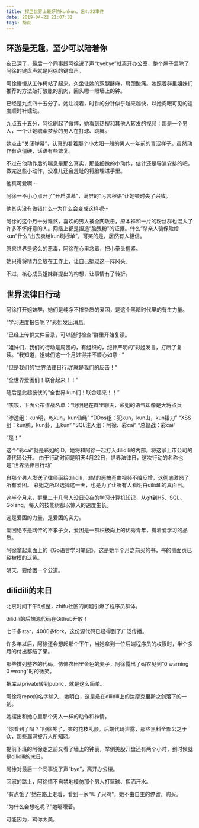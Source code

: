 ```yaml
---
title: 捍卫世界上最好的kunkun，记4.22事件
date: 2019-04-22 21:07:32
tags: 胡说
---
```

## 环游是无趣，至少可以陪着你

夜已深了，最后一个同事跟阿徐说了声“byebye”就离开办公室，整个屋子里除了阿徐的键盘声就是阿徐的键盘声。

阿徐慢慢从工作椅站了起来。久坐让她的双腿酥麻，肩颈酸痛。她照着群里姐妹们推荐的方法敲打酸胀的肌肉，回头瞟一眼墙上的钟。

已经是九点四十五分了。她注视着，时钟的分针似乎越来越快，以她肉眼可见的速度顺时针蠕动。

九点五十五分，阿徐刷起了微博，她看到热搜和其他人转发的视频：那是一个男人，一个让她魂牵梦萦的男人在打球、跳舞。

她点击”关闭弹幕”，认真的看着那个小太阳一般的男人一年前的青涩样子。虽然动作有点僵硬，话语有些繁复。

不过在他动作后的喘息是那么真实，那些细微的小动作，估计还是导演安排的吧，做完这些小动作，没准儿还会羞耻的将脸埋进手里。

他真可爱啊···

阿徐一不小心点开了“开启弹幕”，满屏的“污言秽语”让她顿时失了兴致。

他其实没有做错什么···为什么会变成这样呢···

阿徐的这个月十分难熬，喜欢的男人被全网攻击，原本祥和一片的粉丝群也混入了许多不怀好意的人。网络上都是捏造“脑残粉”的证据。什么“杀亲人骗保险给kun”什么“出去卖给kun刷榜单”，可笑的是，居然有人相信。

原来世界是这么的恶毒，阿徐在心里念着，把小拳头握紧。

她只得将精力全放在工作上，让自己挺过这一阵风头。

不过，核心成员姐妹群提出的构想，让事情有了转折。

## 世界法律日行动

阿徐打开姐妹群，她们是纯净不掺杂质的爱困，是这个黑暗时代里的有生力量。

“学习进度报告呢？”彩姐发出消息。

“已经上传群文件目录，可以随时检查”群里开始复读。

“姐妹们，我们的行动是周密的，有组织的，纪律严明的”彩姐发言，打断了复读。“我知道，姐妹们这一个月过得并不顺心如意···”

“但是我们的‘世界法律日行动’就是我们的反击！”

“全世界爱困们！联合起来！！”

随后是此起彼伏的“全世界ikun们！联合起来！！”

“咳咳，下面公布作战名单：”明明是在群里聊天，彩姐的语气却像是大将点兵

“渗透组：kun明，乾kun，kun仙绳”
“DDos组：犯kun，kun山，kun铻刀”
“XSS组：kun鹏，kun卦，玉kun”
“SQL注入组：阿徐、彩cai”
“总督战：彩cai”

“是！”

这个“彩cai”就是彩姐的ID，她将和阿徐一起打入dilidili的内部，将这家上市公司的源代码公开。
由于行动时间是明天4月22日，世界法律日，这次行动的名称也是“世界法律日行动”

自那个男人发送了律师函给dilidili，d站的恶搞歪曲视频不降反增，这彻底激怒了所有爱困。
彩姐之所以选择这一天，也是为了让所有人看明白dilidili的真面目。

这半个月来，群里二十几号人没日没夜的学习计算机知识，从git到H5、SQL、Golang，每天的技能树都以惊人的速度生长。

这是爱困的力量，是爱困的实力。

爱困绝不是网传的不孝子女，爱困是一群积极向上的优秀青年，有着爱学习的品质。

阿徐拿起桌面上的《Go语言学习笔记》，这是她半个月之前买的书，书的侧面页已经被摸的泛黄。

明天，要给困一个公道。

## dilidili的末日

北京时间下午5点整，zhifu社区的问题引爆了程序员群体。

dilidili的后端源代码在Github开放！

七千多star，4000多fork，这份源代码已经得到了广泛传播。

许多年以后，阿徐还会想起那个下午，当她拿到一位后端程序员的权限时，半个多月的付出都结了果。

那些排列整齐的代码，仿佛农田里金色的麦子，阿徐露出了码农见到“0 warning 0 wrong”时的微笑。

把库从private转到public，就是这么简单。

阿徐将repo的名字输入，她明白，这是悬在dilidili上的达摩克里斯之剑落下的一刻。

她摆出和她心里那个男人一样的动作和神情。

“你看到了吗？”阿徐笑了，笑的花枝乱颤。后端代码泄露，那些黑料全部公之于众，那些漏洞被万人所知晓。

提前下班的阿徐走之前又看了墙上的钟表，举例美股开盘还有两个小时，到时候就是dilidili的末日。

阿徐对最后一个同事说了声“bye”，离开办公楼。

回家的路上，阿徐情不自禁地模仿那个男人打篮球、挥洒汗水。

“有点饿了”她在路上走着，看到一家“叫了只鸡”，她不由自主的停留，购买。

“为什么会想吃呢？”她嘟囔着。

可能因为，鸡你太美。